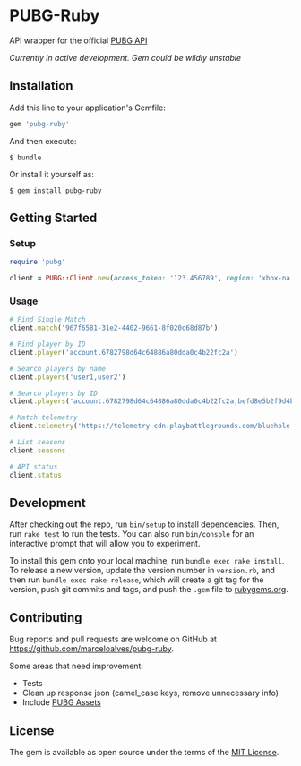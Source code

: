 # PUBG-Ruby

API wrapper for the official [PUBG API](https://developer.playbattlegrounds.com/)

_Currently in active development. Gem could be wildly unstable_

## Installation

Add this line to your application's Gemfile:

```ruby
gem 'pubg-ruby'
```

And then execute:

    $ bundle

Or install it yourself as:

    $ gem install pubg-ruby

## Getting Started

### Setup

```ruby
require 'pubg'

client = PUBG::Client.new(access_token: '123.456789', region: 'xbox-na')
```

### Usage

```ruby
# Find Single Match
client.match('967f6581-31e2-4402-9661-8f020c68d87b')

# Find player by ID
client.player('account.6782798d64c64886a80dda0c4b22fc2a')

# Search players by name
client.players('user1,user2')

# Search players by ID
client.players('account.6782798d64c64886a80dda0c4b22fc2a,befd8e5b2f9d4b438ae83126bfd5de61')

# Match telemetry
client.telemetry('https://telemetry-cdn.playbattlegrounds.com/bluehole-pubg/xbox-na/2018/05/18/09/27/b6cb61e0-5a7d-11e8-a5e4-0a58647ff40d-telemetry.json')

# List seasons
client.seasons

# API status
client.status
```

## Development

After checking out the repo, run `bin/setup` to install dependencies. Then, run `rake test` to run the tests. You can also run `bin/console` for an interactive prompt that will allow you to experiment.

To install this gem onto your local machine, run `bundle exec rake install`. To release a new version, update the version number in `version.rb`, and then run `bundle exec rake release`, which will create a git tag for the version, push git commits and tags, and push the `.gem` file to [rubygems.org](https://rubygems.org).

## Contributing

Bug reports and pull requests are welcome on GitHub at https://github.com/marceloalves/pubg-ruby.

Some areas that need improvement:

* Tests
* Clean up response json (camel_case keys, remove unnecessary info)
* Include [PUBG Assets](https://github.com/pubg/api-assets)

## License

The gem is available as open source under the terms of the [MIT License](https://opensource.org/licenses/MIT).
